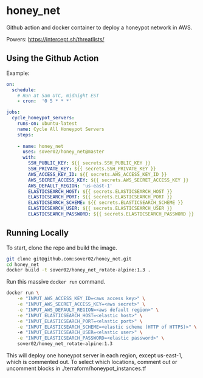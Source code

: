 # honey_net

Github action and docker container to deploy a honeypot network in AWS.

Powers: https://intercept.sh/threatlists/

## Using the Github Action

Example:

```yml
on:
  schedule:
    # Run at 5am UTC, midnight EST
    - cron:  '0 5 * * *'

jobs:
  cycle_honeypot_servers:
    runs-on: ubuntu-latest
    name: Cycle All Honeypot Servers
    steps:
    
    - name: honey_net
      uses: sover02/honey_net@master
      with:
        SSH_PUBLIC_KEY: ${{ secrets.SSH_PUBLIC_KEY }}
        SSH_PRIVATE_KEY: ${{ secrets.SSH_PRIVATE_KEY }}
        AWS_ACCESS_KEY_ID: ${{ secrets.AWS_ACCESS_KEY_ID }}
        AWS_SECRET_ACCESS_KEY: ${{ secrets.AWS_SECRET_ACCESS_KEY }}
        AWS_DEFAULT_REGION: 'us-east-1'
        ELASTICSEARCH_HOST: ${{ secrets.ELASTICSEARCH_HOST }}
        ELASTICSEARCH_PORT: ${{ secrets.ELASTICSEARCH_PORT }}
        ELASTICSEARCH_SCHEME: ${{ secrets.ELASTICSEARCH_SCHEME }}
        ELASTICSEARCH_USER: ${{ secrets.ELASTICSEARCH_USER }}
        ELASTICSEARCH_PASSWORD: ${{ secrets.ELASTICSEARCH_PASSWORD }}
```

## Running Locally

To start, clone the repo and build the image.

```bash
git clone git@github.com:sover02/honey_net.git
cd honey_net
docker build -t sover02/honey_net_rotate-alpine:1.3 .
```

Run this massive `docker run` command.

```bash
docker run \
    -e "INPUT_AWS_ACCESS_KEY_ID=<aws access key>" \
    -e "INPUT_AWS_SECRET_ACCESS_KEY=<aws secret>" \
    -e "INPUT_AWS_DEFAULT_REGION=<aws default region>" \
    -e "INPUT_ELASTICSEARCH_HOST=<elastic host>" \
    -e "INPUT_ELASTICSEARCH_PORT=<elastic port>" \
    -e "INPUT_ELASTICSEARCH_SCHEME=<elastic scheme (HTTP of HTTPS)>" \ 
    -e "INPUT_ELASTICSEARCH_USER=<elastic user>" \
    -e "INPUT_ELASTICSEARCH_PASSWORD=<elastic password>" \
    sover02/honey_net_rotate-alpine:1.3
```

This will deploy one honeypot server in each region, except us-east-1, which is commented out. To select which locations, comment out or uncomment blocks in ./terraform/honeypot_instances.tf
